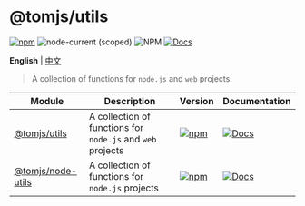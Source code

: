 # @tomjs/utils

[![npm](https://img.shields.io/npm/v/@tomjs/utils)](https://www.npmjs.com/package/@tomjs/utils) ![node-current (scoped)](https://img.shields.io/node/v/@tomjs/utils) ![NPM](https://img.shields.io/npm/l/@tomjs/utils) [![Docs](https://www.paka.dev/badges/v0/cute.svg)](https://www.paka.dev/npm/@tomjs/utils)

**English** | [中文](./README.zh_CN.md)

> A collection of functions for `node.js` and `web` projects.

| Module | Description | Version | Documentation |
| --- | --- | --- | --- |
| [@tomjs/utils](./packages/utils) | A collection of functions for `node.js` and `web` projects | [![npm](https://img.shields.io/npm/v/@tomjs/utils)](https://www.npmjs.com/package/@tomjs/utils) | [![Docs](https://www.paka.dev/badges/v0/cute.svg)](https://www.paka.dev/npm/@tomjs/utils) |
| [@tomjs/node-utils](./packages/node-utils) | A collection of functions for `node.js` projects | [![npm](https://img.shields.io/npm/v/@tomjs/node-utils)](https://www.npmjs.com/package/@tomjs/node-utils) | [![Docs](https://www.paka.dev/badges/v0/cute.svg)](https://www.paka.dev/npm/@tomjs/node-utils) |
